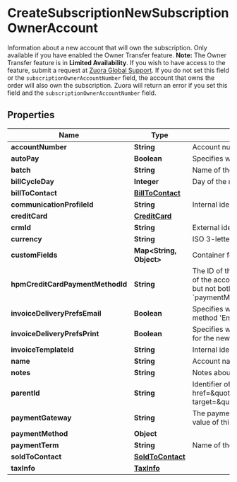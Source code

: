 

# CreateSubscriptionNewSubscriptionOwnerAccount

Information about a new account that will own the subscription. Only available if you have enabled the Owner Transfer feature.  **Note:** The Owner Transfer feature is in **Limited Availability**. If you wish to have access to the feature, submit a request at [Zuora Global Support](http://support.zuora.com/).  If you do not set this field or the `subscriptionOwnerAccountNumber` field, the account that owns the order will also own the subscription. Zuora will return an error if you set this field and the `subscriptionOwnerAccountNumber` field. 

## Properties

| Name | Type | Description | Notes |
|------------ | ------------- | ------------- | -------------|
|**accountNumber** | **String** | Account number. For example, A00000001.  |  [optional] |
|**autoPay** | **Boolean** | Specifies whether future payments are automatically billed when they are due.  |  [optional] |
|**batch** | **String** | Name of the billing batch that the account belongs to. For example, Batch1.  |  [optional] |
|**billCycleDay** | **Integer** | Day of the month that the account prefers billing periods to begin on. If set to 0, the bill cycle day will be set as \&quot;AutoSet\&quot;.  |  |
|**billToContact** | [**BillToContact**](BillToContact.md) |  |  |
|**communicationProfileId** | **String** | Internal identifier of the communication profile that Zuora uses when sending notifications to the account&#39;s contacts.  |  [optional] |
|**creditCard** | [**CreditCard**](CreditCard.md) |  |  [optional] |
|**crmId** | **String** | External identifier of the account in a CRM system.  |  [optional] |
|**currency** | **String** | ISO 3-letter currency code (uppercase). For example, USD.  |  |
|**customFields** | **Map&lt;String, Object&gt;** | Container for custom fields of an Account object.  |  [optional] |
|**hpmCreditCardPaymentMethodId** | **String** | The ID of the payment method associated with this account. The payment method specified for this field will be set as the default payment method of the account.  If the &#x60;autoPay&#x60; field is set to &#x60;true&#x60;, you must provide the credit card payment method ID for either this field or the &#x60;creditCard&#x60; field, but not both.  For the Credit Card Reference Transaction payment method, you can specify the payment method ID in this field or use the &#x60;paymentMethod&#x60; field to create a CC Reference Transaction payment method for an account.  |  [optional] |
|**invoiceDeliveryPrefsEmail** | **Boolean** | Specifies whether to turn on the invoice delivery method &#39;Email&#39; for the new account.  Values are:   * &#x60;true&#x60; (default). Turn on the invoice delivery method &#39;Email&#39; for the new account. * &#x60;false&#x60;. Turn off the invoice delivery method &#39;Email&#39; for the new account.           |  [optional] |
|**invoiceDeliveryPrefsPrint** | **Boolean** | Specifies whether to turn on the invoice delivery method &#39;Print&#39; for the new account. Values are:   * &#x60;true&#x60;. Turn on the invoice delivery method &#39;Print&#39; for the new account. * &#x60;false&#x60; (default). Turn off the invoice delivery method &#39;Print&#39; for the new account.  |  [optional] |
|**invoiceTemplateId** | **String** | Internal identifier of the invoice template that Zuora uses when generating invoices for the account.  |  [optional] |
|**name** | **String** | Account name.  |  |
|**notes** | **String** | Notes about the account. These notes are only visible to Zuora users.  |  [optional] |
|**parentId** | **String** | Identifier of the parent customer account for this Account object. Use this field if you have &lt;a href&#x3D;\&quot;https://knowledgecenter.zuora.com/Billing/Subscriptions/Customer_Accounts/A_Customer_Account_Introduction#Customer_Hierarchy\&quot; target&#x3D;\&quot;_blank\&quot;&gt;Customer Hierarchy&lt;/a&gt; enabled. |  [optional] |
|**paymentGateway** | **String** | The payment gateway that Zuora uses when processing electronic payments and refunds for the account. If you do not specify this field or if the value of this field is null, Zuora uses your default payment gateway.  |  [optional] |
|**paymentMethod** | **Object** |  |  [optional] |
|**paymentTerm** | **String** | Name of the payment term associated with the account. For example, \&quot;Net 30\&quot;. The payment term determines the due dates of invoices.  |  [optional] |
|**soldToContact** | [**SoldToContact**](SoldToContact.md) |  |  [optional] |
|**taxInfo** | [**TaxInfo**](TaxInfo.md) |  |  [optional] |



